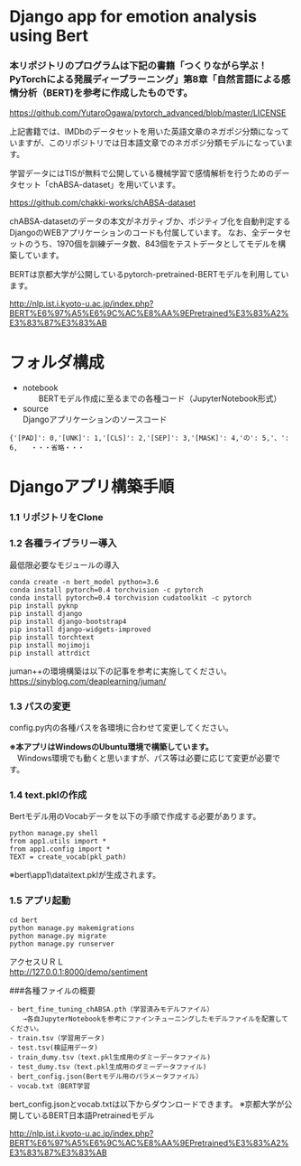 # Django app for emotion analysis using Bert

###  本リポジトリのプログラムは下記の書籍「つくりながら学ぶ！PyTorchによる発展ディープラーニング」第8章「自然言語による感情分析（BERT)を参考に作成したものです。

https://github.com/YutaroOgawa/pytorch_advanced/blob/master/LICENSE  

上記書籍では、IMDbのデータセットを用いた英語文章のネガポジ分類になっていますが、このリポジトリでは日本語文章でのネガポジ分類モデルになっています。  

学習データにはTISが無料で公開している機械学習で感情解析を行うためのデータセット「chABSA-dataset」を用いています。  

https://github.com/chakki-works/chABSA-dataset

chABSA-datasetのデータの本文がネガティブか、ポジティブ化を自動判定するDjangoのWEBアプリケーションのコードも付属しています。     なお、全データセットのうち、1970個を訓練データ数、843個をテストデータとしてモデルを構築しています。

BERTは京都大学が公開しているpytorch-pretrained-BERTモデルを利用しています。

http://nlp.ist.i.kyoto-u.ac.jp/index.php?BERT%E6%97%A5%E6%9C%AC%E8%AA%9EPretrained%E3%83%A2%E3%83%87%E3%83%AB




# フォルダ構成  

- notebook  
　　BERTモデル作成に至るまでの各種コード（JupyterNotebook形式）
- source  
    Djangoアプリケーションのソースコード
  

```
{'[PAD]': 0,'[UNK]': 1,'[CLS]': 2,'[SEP]': 3,'[MASK]': 4,'の': 5,'、': 6,　　・・・省略・・・
```


# Djangoアプリ構築手順


### 1.1 リポジトリをClone

### 1.2 各種ライブラリー導入  

最低限必要なモジュールの導入
```
conda create -n bert_model python=3.6
conda install pytorch=0.4 torchvision -c pytorch
conda install pytorch=0.4 torchvision cudatoolkit -c pytorch
pip install pyknp
pip install django
pip install django-bootstrap4
pip install django-widgets-improved
pip install torchtext
pip install mojimoji
pip install attrdict

```
juman++の環境構築は以下の記事を参考に実施してください。
https://sinyblog.com/deaplearning/juman/

### 1.3 パスの変更

config.py内の各種パスを各環境に合わせて変更してください。

**※本アプリはWindowsのUbuntu環境で構築しています。**    
　Windows環境でも動くと思いますが、パス等は必要に応じて変更が必要です。

### 1.4 text.pklの作成

Bertモデル用のVocabデータを以下の手順で作成する必要があります。

```
python manage.py shell
from app1.utils import *
from app1.config import *
TEXT = create_vocab(pkl_path)
```
※bert\app1\data\text.pklが生成されます。

### 1.5 アプリ起動

```
cd bert 
python manage.py makemigrations
python manage.py migrate
python manage.py runserver
```

アクセスＵＲＬ  
http://127.0.0.1:8000/demo/sentiment


###各種ファイルの概要
```
- bert_fine_tuning_chABSA.pth（学習済みモデルファイル）
　　→各自JupyterNotebookを参考にファインチューニングしたモデルファイルを配置してください。
- train.tsv（学習用データ)
- test.tsv(検証用データ)
- train_dumy.tsv（text.pkl生成用のダミーデータファイル)
- test_dumy.tsv（text.pkl生成用のダミーデータファイル)
- bert_config.json(Bertモデル用のパラメータファイル） 
- vocab.txt（BERT学習
```

bert_config.jsonとvocab.txtは以下からダウンロードできます。
※京都大学が公開しているBERT日本語Pretrainedモデル

http://nlp.ist.i.kyoto-u.ac.jp/index.php?BERT%E6%97%A5%E6%9C%AC%E8%AA%9EPretrained%E3%83%A2%E3%83%87%E3%83%AB

